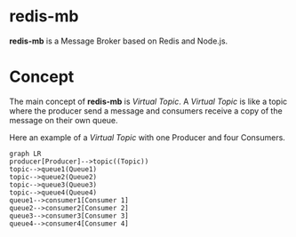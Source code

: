 # redis-mb
**redis-mb** is a Message Broker based on Redis and Node.js.

# Concept
The main concept of **redis-mb** is *Virtual Topic*. A *Virtual Topic* is like a topic where the producer send a message and consumers receive a copy of the message on their own queue.

Here an example of a *Virtual Topic* with one Producer and four Consumers.

```mermaid
graph LR
producer[Producer]-->topic((Topic))
topic-->queue1(Queue1)
topic-->queue2(Queue2)
topic-->queue3(Queue3)
topic-->queue4(Queue4)
queue1-->consumer1[Consumer 1]
queue2-->consumer2[Consumer 2]
queue3-->consumer3[Consumer 3]
queue4-->consumer4[Consumer 4]
```
